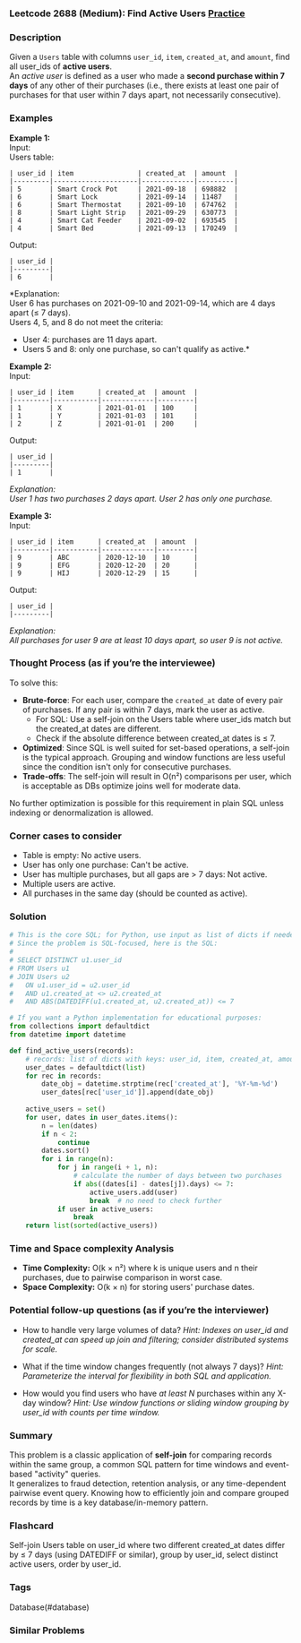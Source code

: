 ### Leetcode 2688 (Medium): Find Active Users [Practice](https://leetcode.com/problems/find-active-users)

### Description  
Given a `Users` table with columns `user_id`, `item`, `created_at`, and `amount`, find all user_ids of **active users**.  
An *active user* is defined as a user who made a **second purchase within 7 days** of any other of their purchases (i.e., there exists at least one pair of purchases for that user within 7 days apart, not necessarily consecutive).

### Examples  

**Example 1:**  
Input:  
Users table:  
```
| user_id | item                | created_at  | amount  |
|---------|---------------------|-------------|---------|
| 5       | Smart Crock Pot     | 2021-09-18  | 698882  |
| 6       | Smart Lock          | 2021-09-14  | 11487   |
| 6       | Smart Thermostat    | 2021-09-10  | 674762  |
| 8       | Smart Light Strip   | 2021-09-29  | 630773  |
| 4       | Smart Cat Feeder    | 2021-09-02  | 693545  |
| 4       | Smart Bed           | 2021-09-13  | 170249  |
```
Output:  
```
| user_id |
|---------|
| 6       |
```
*Explanation:  
User 6 has purchases on 2021-09-10 and 2021-09-14, which are 4 days apart (≤ 7 days).  
Users 4, 5, and 8 do not meet the criteria:  
- User 4: purchases are 11 days apart.  
- Users 5 and 8: only one purchase, so can't qualify as active.*

**Example 2:**  
Input:  
```
| user_id | item      | created_at  | amount  |
|---------|-----------|-------------|---------|
| 1       | X         | 2021-01-01  | 100     |
| 1       | Y         | 2021-01-03  | 101     |
| 2       | Z         | 2021-01-01  | 200     |
```
Output:  
```
| user_id |
|---------|
| 1       |
```
*Explanation:  
User 1 has two purchases 2 days apart. User 2 has only one purchase.*

**Example 3:**  
Input:  
```
| user_id | item      | created_at  | amount  |
|---------|-----------|-------------|---------|
| 9       | ABC       | 2020-12-10  | 10      |
| 9       | EFG       | 2020-12-20  | 20      |
| 9       | HIJ       | 2020-12-29  | 15      |
```
Output:  
```
| user_id |
|---------|
```
*Explanation:  
All purchases for user 9 are at least 10 days apart, so user 9 is not active.*

### Thought Process (as if you’re the interviewee)  
To solve this:
- **Brute-force**: For each user, compare the `created_at` date of every pair of purchases. If any pair is within 7 days, mark the user as active.
  - For SQL: Use a self-join on the Users table where user_ids match but the created_at dates are different.
  - Check if the absolute difference between created_at dates is ≤ 7.
- **Optimized**: Since SQL is well suited for set-based operations, a self-join is the typical approach. Grouping and window functions are less useful since the condition isn't only for consecutive purchases.
- **Trade-offs**: The self-join will result in O(n²) comparisons per user, which is acceptable as DBs optimize joins well for moderate data.

No further optimization is possible for this requirement in plain SQL unless indexing or denormalization is allowed.

### Corner cases to consider  
- Table is empty: No active users.
- User has only one purchase: Can't be active.
- User has multiple purchases, but all gaps are > 7 days: Not active.
- Multiple users are active.
- All purchases in the same day (should be counted as active).

### Solution

```python
# This is the core SQL; for Python, use input as list of dicts if needed
# Since the problem is SQL-focused, here is the SQL:
#
# SELECT DISTINCT u1.user_id
# FROM Users u1
# JOIN Users u2
#   ON u1.user_id = u2.user_id
#   AND u1.created_at <> u2.created_at
#   AND ABS(DATEDIFF(u1.created_at, u2.created_at)) <= 7

# If you want a Python implementation for educational purposes:
from collections import defaultdict
from datetime import datetime

def find_active_users(records):
    # records: list of dicts with keys: user_id, item, created_at, amount
    user_dates = defaultdict(list)
    for rec in records:
        date_obj = datetime.strptime(rec['created_at'], '%Y-%m-%d')
        user_dates[rec['user_id']].append(date_obj)
    
    active_users = set()
    for user, dates in user_dates.items():
        n = len(dates)
        if n < 2:
            continue
        dates.sort()
        for i in range(n):
            for j in range(i + 1, n):
                # calculate the number of days between two purchases
                if abs((dates[i] - dates[j]).days) <= 7:
                    active_users.add(user)
                    break  # no need to check further
            if user in active_users:
                break
    return list(sorted(active_users))
```

### Time and Space complexity Analysis  

- **Time Complexity:** O(k × n²) where k is unique users and n their purchases, due to pairwise comparison in worst case.
- **Space Complexity:** O(k × n) for storing users' purchase dates.

### Potential follow-up questions (as if you’re the interviewer)  

- How to handle very large volumes of data?
  *Hint: Indexes on user_id and created_at can speed up join and filtering; consider distributed systems for scale.*

- What if the time window changes frequently (not always 7 days)?
  *Hint: Parameterize the interval for flexibility in both SQL and application.*

- How would you find users who have *at least N* purchases within any X-day window?
  *Hint: Use window functions or sliding window grouping by user_id with counts per time window.*

### Summary
This problem is a classic application of **self-join** for comparing records within the same group, a common SQL pattern for time windows and event-based "activity" queries.  
It generalizes to fraud detection, retention analysis, or any time-dependent pairwise event query. Knowing how to efficiently join and compare grouped records by time is a key database/in-memory pattern.


### Flashcard
Self-join Users table on user_id where two different created_at dates differ by ≤ 7 days (using DATEDIFF or similar), group by user_id, select distinct active users, order by user_id.

### Tags
Database(#database)

### Similar Problems
